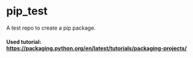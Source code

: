 # pip_test
A test repo to create a pip package.

#### Used tutorial: https://packaging.python.org/en/latest/tutorials/packaging-projects/